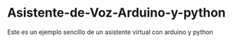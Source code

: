 # Asistente-de-Voz-Arduino-y-python
Este es un ejemplo sencillo de un asistente virtual con arduino y python
